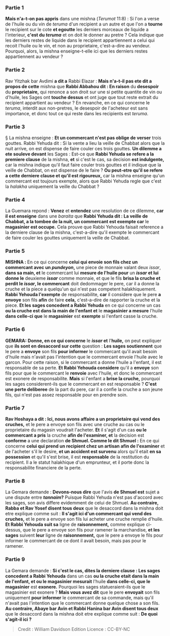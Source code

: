 
### Partie 1
<b>Mais n'a-t-on pas appris</b> dans une mishna (<i>Terumot</i> 11:8) : Si l'on a verse de l'huile ou du vin de <i>teruma</i> d'un recipient a un autre et que l'on a <b>tourne</b> le recipient sur le cote <b>et egoutte</b> les derniers morceaux de liquide a l'interieur, <b>c'est du <i>teruma</i></b> et on doit le donner au pretre ? Cela indique que les derniers restes de liquide dans le recipient appartiennent a celui qui recoit l'huile ou le vin, et non au proprietaire, c'est-a-dire au vendeur. Pourquoi, alors, la mishna enseigne-t-elle ici que les derniers restes appartiennent au vendeur ?

### Partie 2
Rav Yitzhak bar Avdimi <b>a dit a</b> Rabbi Elazar : <b>Mais n'a-t-il pas ete dit a propos de cette</b> mishna que <b>Rabbi Abbahou dit : En raison</b> du <b>desespoir</b> du <b>proprietaire,</b> qui renonce a son droit sur une si petite quantite de vin ou d'huile, les Sages ont <b>touche dessus</b> et ont juge que tout reste extrait du recipient appartient au vendeur ? En revanche, en ce qui concerne le <i>teruma</i>, interdit aux non-pretres, le desespoir de l'acheteur est sans importance, et donc tout ce qui reste dans les recipients est <i>teruma</i>.

### Partie 3
§ La mishna enseigne : <b>Et un commercant n'est pas oblige de verser</b> trois gouttes. Rabbi Yehuda dit : Si la vente a lieu la veille de Chabbat alors que la nuit arrive, on est dispense de faire couler ces trois gouttes. <b>Un dilemme a ete souleve devant</b> les Sages : Est-ce que <b>Rabbi Yehuda se refere a la premiere clause</b> de la mishna, <b>et</b> si c'est le cas, sa decision <b>est indulgente,</b> car la mishna indique qu'il faut faire couler trois gouttes et il indique que la veille de Chabbat, on est dispense de le faire ? <b>Ou peut-etre qu'il se refere a cette derniere clause et qu'il est rigoureux,</b> car la mishna enseigne qu'un commercant est toujours exempte, alors que Rabbi Yehuda regle que c'est la <i>halakha</i> uniquement la veille du Chabbat ?

### Partie 4
La Guemara repond : <b>Venez</b> et <b>entendez</b> une resolution de ce dilemme, <b>car il est enseigne</b> dans une <i>baraita</i> que <b>Rabbi Yehuda dit : La veille de Chabbat, a la tombee de la nuit, un commercant est exempte car</b> le <b>magasinier est occupe.</b> Cela prouve que Rabbi Yehouda faisait reference a la derniere clause de la mishna, c'est-a-dire qu'il exempte le commercant de faire couler les gouttes uniquement la veille de Chabbat.

### Partie 5
<strong>MISHNA : </strong>En ce qui concerne <b>celui qui envoie son fils chez un commercant avec un <i>pundeyon</i>,</b> une piece de monnaie valant deux <i>issar</i>, <b>dans sa main, et</b> le commercant lui <b>mesure de l'huile pour</b> un <b><i>issar</i> et lui donne le</b> deuxieme <b><i>issar</i></b> comme monnaie, et que le fils <b>brisa la cruche et perdit le <i>issar</i>, le commercant</b> doit dedommager le pere, car il a donne la cruche et la piece a quelqu'un qui n'est pas competent halakhiquement. <b>Rabbi Yehouda l'exempte</b> de responsabilite, <b>car</b> il considere que le pere <b>a envoye</b> son fils <b>afin</b> de faire <b>cela,</b> c'est-a-dire de rapporter la cruche et la piece. <b>Et les sages concedent a Rabbi Yehuda</b> en ce qui concerne un cas <b>ou la cruche est dans la main de l'enfant et</b> le <b>magasinier a mesure</b> l'huile <b>dans celle-ci que</b> le <b>magasinier</b> est <b>exempte</b> si l'enfant casse la cruche.

### Partie 6
<strong>GEMARA:</strong> <b>Donne, en ce qui concerne</b> le <b><i>issar</i> et</b> l'<b>huile,</b> on peut expliquer que <b>ils sont en desaccord sur cette</b> question : <b>Les sages soutiennent</b> que le pere a <b>envoye</b> son fils <b>pour informer</b> le commercant qu'il avait besoin d'huile mais n'avait pas l'intention que le commercant envoie l'huile avec le garcon. Pour cette raison, si le commercant a donne l'huile a l'enfant, il est responsable de sa perte. <b>Et Rabbi Yehouda considere</b> qu'il a <b>envoye</b> son fils pour que le commercant le <b>renvoie</b> avec l'huile, et donc le commercant est exonere de responsabilite. <b>Mais</b> si l'enfant a <b>brise la cruche,</b> pourquoi les sages considerent-ils que le commercant en est responsable ? <b>C'est une perte deliberee</b> de la part du pere, car il a confie la cruche a son jeune fils, qui n'est pas assez responsable pour en prendre soin.

### Partie 7
<b>Rav Hoshaya a dit : Ici, nous avons affaire a un proprietaire qui vend des cruches,</b> et le pere a envoye son fils avec une cruche au cas ou le proprietaire du magasin voudrait l'acheter. <b>Et</b> il s'agit d'un cas <b>ou le commercant a pris</b> la cruche <b>afin de l'examiner, et</b> la decision est <b>conforme</b> a une declaration <b>de Shmuel. Comme le dit Shmuel :</b> En ce qui concerne <b>celui qui prend un recipient chez un artisan afin de l'examiner</b> et de l'acheter s'il le desire, <b>et un accident est survenu</b> alors qu'il etait <b>en sa possession</b> et qu'il s'est brise, il est <b>responsable</b> de la restitution du recipient. Il a le statut halakhique d'un emprunteur, et il porte donc la responsabilite financiere de la perte.

### Partie 8
La Gemara demande : <b>Devons-nous dire</b> que l'avis <b>de Shmuel est</b> sujet a une dispute entre <b><i>tannaim</i>?</b> Puisque Rabbi Yehuda n'est pas d'accord avec les sages, son avis differe evidemment de celui de Shmuel. <b>Au contraire, Rabba et Rav Yosef disent tous deux</b> que le desaccord dans la mishna doit etre explique comme suit : <b>Il s'agit ici d'un commercant qui vend des cruches,</b> et le pere a envoye son fils lui acheter une cruche remplie d'huile. <b>Et Rabbi Yehouda suit sa</b> ligne de <b>raisonnement,</b> comme explique ci-dessus, que le pere a envoye son fils pour ramener la marchandise, <b>et les sages</b> suivent <b>leur</b> ligne de <b>raisonnement,</b> que le pere a envoye le fils pour informer le commercant de ce dont il avait besoin, mais pas pour le ramener.

### Partie 9
La Gemara demande : <b>Si c'est le cas, dites la derniere clause : Les sages concedent a Rabbi Yehouda</b> dans un cas <b>ou la cruche etait dans la main de l'enfant, et ou le magasinier mesurait</b> l'huile <b>dans celle-ci, que le magasinier</b> est <b>exonere.</b> Pourquoi les sages statueraient-ils que le magasinier est exonere ? <b>Mais vous avez dit</b> que le pere <b>envoyait</b> son fils uniquement <b>pour informer</b> le commercant de sa commande, mais qu'il n'avait pas l'intention que le commercant donne quelque chose a son fils. <b>Au contraire, Abaye bar Avin et Rabbi Hanina bar Avin disent tous deux</b> que le desaccord dans la mishna doit etre explique comme suit : <b>De quoi s'agit-il ici ?</b>

>Credit : William Davidson Edition
>Licence : CC-BY-NC